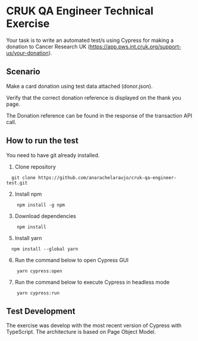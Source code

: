 # CRUK QA Engineer Technical Exercise

Your task is to write an automated test/s using Cypress for making a donation to Cancer Research UK (https://app.pws.int.cruk.org/support-us/your-donation).

## Scenario 
Make a card donation using test data attached (donor.json).

Verify that the correct donation reference is displayed on the thank you page.

The Donation reference can be found in the response of the transaction API call.

## How to run the test

You need to have git already installed.

1. Clone repository

```shell
  git clone https://github.com/anarachelaraujo/cruk-qa-engineer-test.git
```

2. Install npm

```shell
    npm install -g npm
```

3. Download dependencies 

```shell
    npm install 
```

5. Install yarn

```shell
  npm install --global yarn
```

6. Run the command below to open Cypress GUI

```shell
    yarn cypress:open
```

7. Run the command below to execute Cypress in headless mode

```shell
    yarn cypress:run
```

## Test Development 

The exercise was develop with the most recent version of Cypress with TypeScript. The architecture is based on Page Object Model. 
